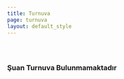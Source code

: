 ```yaml
---
title: Turnuva
page: turnuva
layout: default_style
---
```


<h3 class="header text-center" style="margin-top:64px;margin-bottom:350px;">Şuan Turnuva Bulunmamaktadır</h3>

<!--div align="center"><iframe src="https://docs.google.com/forms/d/e/1FAIpQLSemos8uJ5Qpvr7ATct5-q-CGcncUUzigJCaKrMgi8KOJmJQqw/viewform?embedded=true" width="640" height="511" frameborder="0" marginheight="0" marginwidth="0">Loading…</iframe></div-->